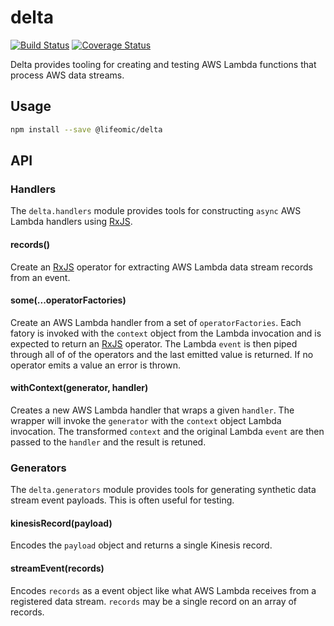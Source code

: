 delta
=====

[![Build Status](https://travis-ci.org/lifeomic/delta.svg?branch=master)](https://travis-ci.org/lifeomic/delta)
[![Coverage Status](https://coveralls.io/repos/github/lifeomic/delta/badge.svg?branch=master)](https://coveralls.io/github/lifeomic/delta?branch=master)

Delta provides tooling for creating and testing AWS Lambda functions that
process AWS data streams.

## Usage

```bash
npm install --save @lifeomic/delta
```

## API

### Handlers

The `delta.handlers` module provides tools for constructing `async` AWS Lambda
handlers using [RxJS][rxjs].

#### records()

Create an [RxJS][rxjs] operator for extracting AWS Lambda data stream records
from an event.

#### some(...operatorFactories)

Create an AWS Lambda handler from a set of `operatorFactories`. Each fatory is
invoked with the `context` object from the Lambda invocation and is expected to
return an [RxJS][rxjs] operator. The Lambda `event` is then piped through all of
of the operators and the last emitted value is returned. If no operator emits
a value an error is thrown.

#### withContext(generator, handler)

Creates a new AWS Lambda handler that wraps a given `handler`. The wrapper will
invoke the `generator` with the `context` object Lambda invocation. The
transformed `context` and the original Lambda `event` are then passed to the
`handler` and the result is retuned.

### Generators

The `delta.generators` module provides tools for generating synthetic data
stream event payloads. This is often useful for testing.

#### kinesisRecord(payload)

Encodes the `payload` object and returns a single Kinesis record.

#### streamEvent(records)

Encodes `records` as a event object like what AWS Lambda receives from a
registered data stream. `records` may  be a single record on an array of
records.

[rxjs]: https://rxjs-dev.firebaseapp.com/ "RxJS"

